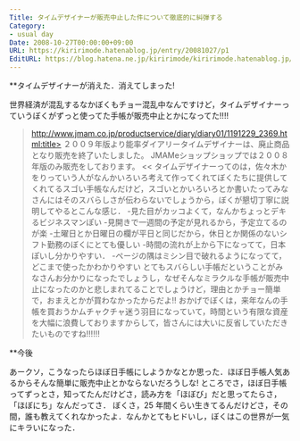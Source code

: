 ```yaml
---
Title: タイムデザイナーが販売中止した件について徹底的に糾弾する
Category:
- usual day
Date: 2008-10-27T00:00:00+09:00
URL: https://kiririmode.hatenablog.jp/entry/20081027/p1
EditURL: https://blog.hatena.ne.jp/kiririmode/kiririmode.hatenablog.jp/atom/entry/8454420450078213963
---
```



**タイムデザイナーが消えた．消えてしまった!

世界経済が混乱するなかぼくもチョー混乱中なんですけど，タイムデザイナーっていうぼくがずっと使ってた手帳が販売中止とかになってた!!!!
>http://www.jmam.co.jp/productservice/diary/diary01/1191229_2369.html:title>
２００９年版より能率ダイアリータイムデザイナーは、廃止商品となり販売を終了いたしました。
JMAMeショップショップでは２００８年版のみ販売をしております。
<<
タイムデザイナーってのは，佐々木かをりっていう人がなんかいろいろ考えて作ってくれてぼくたちに提供してくれてるスゴい手帳なんだけど，スゴいとかいろいろとか書いたってみなさんにはそのスバらしさが伝わらないでしょうから，ぼくが懇切丁寧に説明してやるとこんな感じ．
-見た目がカッコよくて，なんかちょっとデキるビジネスマンぽい
-見開きで一週間の予定が見れるから，予定立てるのが楽
-土曜日とか日曜日の欄が平日と同じだから，休日とか関係のないシフト勤務のぼくにとても優しい
-時間の流れが上から下になってて，日本ぽいし分かりやすい．
-ページの隅はミシン目で破れるようになってて，どこまで使ったかわかりやすい
とてもスバらしい手帳だということがみなさんお分かりになったでしょうし，なぜそんなミラクルな手帳が販売中止になったのかと悲しまれてることでしょうけど，理由とかチョー簡単で，おまえとかが買わなかったからだよ!! おかげでぼくは，来年なんの手帳を買おうかムチャクチャ迷う羽目になっていて，時間という有限な資産を大幅に浪費しておりますからして，皆さんには大いに反省していただきたいものですね!!!!!!

**今後

あークソ，こうなったらほぼ日手帳にしようかなとか思った．ほぼ日手帳人気あるからそんな簡単に販売中止とかならないだろうしな! 
ところでさ，ほぼ日手帳ってずっとさ，知ってたんだけどさ，読み方を「ほぼび」だと思ってたらさ，「ほぼにち」なんだってさ．
ぼくさ，25 年間くらい生きてるんだけどさ，その間，誰も教えてくれなかったよ．なんかとてもヒドいし，ぼくはこの世界が一気にキラいになった．

